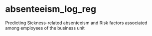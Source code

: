 # absenteeism_log_reg
Predicting Sickness-related absenteeism and Risk factors associated among employees of the business unit
